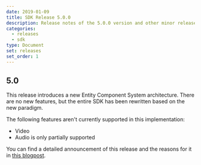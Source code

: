 ```yaml
---
date: 2019-01-09
title: SDK Release 5.0.0
description: Release notes of the 5.0.0 version and other minor releases
categories:
  - releases
  - sdk
type: Document
set: releases
set_order: 1
---
```


## 5.0

This release introduces a new Entity Component System architecture. There are no new features, but the entire SDK has been rewritten based on the new paradigm.

The following features aren't currently supported in this implementation:

- Video
- Audio is only partially supported

You can find a detailed announcement of this release and the reasons for it in [this blogpost](https://decentraland.org/blog/announcements/announcing-decentralands-new-sdk/).
